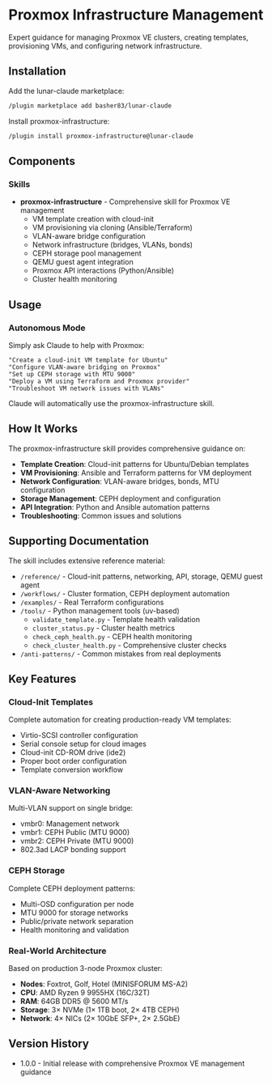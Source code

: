 # Proxmox Infrastructure Management

Expert guidance for managing Proxmox VE clusters, creating templates, provisioning VMs, and configuring network infrastructure.

## Installation

Add the lunar-claude marketplace:

```bash
/plugin marketplace add basher83/lunar-claude
```

Install proxmox-infrastructure:

```bash
/plugin install proxmox-infrastructure@lunar-claude
```

## Components

### Skills

- **proxmox-infrastructure** - Comprehensive skill for Proxmox VE management
  - VM template creation with cloud-init
  - VM provisioning via cloning (Ansible/Terraform)
  - VLAN-aware bridge configuration
  - Network infrastructure (bridges, VLANs, bonds)
  - CEPH storage pool management
  - QEMU guest agent integration
  - Proxmox API interactions (Python/Ansible)
  - Cluster health monitoring

## Usage

### Autonomous Mode

Simply ask Claude to help with Proxmox:

```text
"Create a cloud-init VM template for Ubuntu"
"Configure VLAN-aware bridging on Proxmox"
"Set up CEPH storage with MTU 9000"
"Deploy a VM using Terraform and Proxmox provider"
"Troubleshoot VM network issues with VLANs"
```

Claude will automatically use the proxmox-infrastructure skill.

## How It Works

The proxmox-infrastructure skill provides comprehensive guidance on:

- **Template Creation**: Cloud-init patterns for Ubuntu/Debian templates
- **VM Provisioning**: Ansible and Terraform patterns for VM deployment
- **Network Configuration**: VLAN-aware bridges, bonds, MTU configuration
- **Storage Management**: CEPH deployment and configuration
- **API Integration**: Python and Ansible automation patterns
- **Troubleshooting**: Common issues and solutions

## Supporting Documentation

The skill includes extensive reference material:

- `/reference/` - Cloud-init patterns, networking, API, storage, QEMU guest agent
- `/workflows/` - Cluster formation, CEPH deployment automation
- `/examples/` - Real Terraform configurations
- `/tools/` - Python management tools (uv-based)
  - `validate_template.py` - Template health validation
  - `cluster_status.py` - Cluster health metrics
  - `check_ceph_health.py` - CEPH health monitoring
  - `check_cluster_health.py` - Comprehensive cluster checks
- `/anti-patterns/` - Common mistakes from real deployments

## Key Features

### Cloud-Init Templates

Complete automation for creating production-ready VM templates:

- Virtio-SCSI controller configuration
- Serial console setup for cloud images
- Cloud-init CD-ROM drive (ide2)
- Proper boot order configuration
- Template conversion workflow

### VLAN-Aware Networking

Multi-VLAN support on single bridge:

- vmbr0: Management network
- vmbr1: CEPH Public (MTU 9000)
- vmbr2: CEPH Private (MTU 9000)
- 802.3ad LACP bonding support

### CEPH Storage

Complete CEPH deployment patterns:

- Multi-OSD configuration per node
- MTU 9000 for storage networks
- Public/private network separation
- Health monitoring and validation

### Real-World Architecture

Based on production 3-node Proxmox cluster:

- **Nodes**: Foxtrot, Golf, Hotel (MINISFORUM MS-A2)
- **CPU**: AMD Ryzen 9 9955HX (16C/32T)
- **RAM**: 64GB DDR5 @ 5600 MT/s
- **Storage**: 3× NVMe (1× 1TB boot, 2× 4TB CEPH)
- **Network**: 4× NICs (2× 10GbE SFP+, 2× 2.5GbE)

## Version History

- 1.0.0 - Initial release with comprehensive Proxmox VE management guidance
